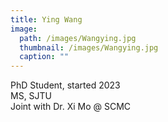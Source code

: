 ```yaml
---
title: Ying Wang
image: 
  path: /images/Wangying.jpg
  thumbnail: /images/Wangying.jpg
  caption: ""
---
```

PhD Student, started 2023  
MS, SJTU  
Joint with Dr. Xi Mo @ SCMC  
 
